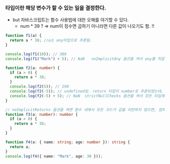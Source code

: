 ### 타입이란 해당 변수가 할 수 있는 일을 결정한다.

- but 자바스크립트는 함수 사용법에 대한 오해를 야기할 수 있다.
  - num \* 39 ? => num이 정수면 곱하기 아니라면 다른 값이 나오기도 함. !!

```ts
function f1(a) {
  return a * 38; //a는 any타입으로 추론됨.
}

console.log(f1(10)); // 380
console.log(f1("Mark") + 5); // NaN   noImplicitAny 옵션을 켜서 any를 직접 할당하지 않는 이상 any가 할당되지 않도록 해야함.
```

```ts
function f2(a: number) {
  if (a > 0) {
    return a * 38;
  }
  console.log(f2(5)); // 190
  console.log(f2(-5)); // undefined임. return 타입이 number로 추론되었는데, number에는 null과 undefined가 자동으로 포함되어 있기에 에러가 발 생 안 함!!!
  console.log(f2(-5) + 5); // NaN  strictNullChecks 옵션을 켜서 모든 타입에 포함되어 있는 null과 undefined를 제거
}
```

```ts
// noImplicitReturns 옵션을 켜면 함수 내에서 모든 코드가 값을 리턴하지 않으면, 컴파일 에러를 발생시킴.
function f3(a: number): number {
  if (a > 0) {
    return a * 38;
  }
}
```

```ts
function f4(a: { name: string; age: number }): string {
  return a;
}
console.log(f4({ name: "Mark", age: 30 }));
```

